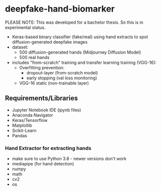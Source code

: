 # deepfake-hand-biomarker
PLEASE NOTE: This was developed for a bachelor thesis. So this is in experimental status. 
- Keras-based binary classifier (fake/real) using hand extracts to spot diffusion-generated deepfake images
- dataset:
  - 500 diffusion-generated hands (Midjourney Diffusion Model)
  - 500 real hands
- includes "from-scratch" training and transfer learning training (VGG-16):
  - Overfitting prevention:
    - dropout-layer (from-scratch model)
    - early stopping (val loss monitoring)
  - VGG-16 static (non-trainable layer)

## Requirements/Libraries
- Jupyter Notebook IDE (ipynb files)
- Anaconda Navigator 
- Keras/Tensorflow
- Matplotlib
- Scikit-Learn
- Pandas
### Hand Extractor for extracting hands
- make sure to use Python 3.8 - newer versions don't work
- mediapipe (for hand detection)
- numpy
- math
- cv2
- os
  
